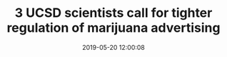 ---
_external_link: https://www.sandiegouniontribune.com/news/public-safety/story/2019-05-19/uc-san-diego-calls-for-tighter-regulation-of-marijuana-advertising
archived_url: https://web.archive.org/web/20210616181738/https://www.sandiegouniontribune.com/news/public-safety/story/2019-05-19/uc-san-diego-calls-for-tighter-regulation-of-marijuana-advertising
article: The federal government should more aggressively regulate the marketing of
  marijuana, particularly products that feature unsubstantiated health claims, three
  UC San Diego physicians say in the latest issue of Journal of the American Medical
  Association (JAMA). A viewpoint column written by Drs. John W. Ayers Jr., Theodore
  Caputi, and Eric C. Leas said that misleading advertising can be found throughout
  the for-profit marijuana industry. But the three physicians were especially critical
  of MedMen Enterprises,a Culver City-based company that operates in many states,
  and in many cities, including San Diego. "Health and medicine are implied in the
  name of this company, even though a majority of MedMens stores sell recreational
  marijuana," the physicians state in the viewpoint article. Advertisement "Billboards
  read, 'Heal. Its legal. The companys blog, Ember, has an entire section dedicated
  to health, including a claim that marijuana 'can reduce anxiety, pain, and so much
  more, a physicians recommended list of marijuana products for menstrual cramps,
  and promotion of marijuana as a safe, natural, and non-addictive alternative to
  prescriptions, even implying that marijuana can treat opioid addiction, an opinion
  with which experts disagree." The U.S. Food and Drug Administration has the authority
  to police unsubstantiated product claims, and has done so in a modest number of
  instances involving marijuana. In late 2017, the FDA notified the public to beware
  of fraudulent advertising, pointing to companies that had claimed that cannabis
  can be used to prevent, diagnose, treat and cure cancer. "Thats not enough," Ayers
  told the Union-Tribune. "The FDA doesnt enforce this aggressively. We need more
  effective regulations about health claims, and ads that are meant to appeal to children."
  MedMen notes on its website that the advertising it does for products like marijuana
  and for CBD, a cannabis derivative, are statements that have "not been evaluated
  by the FDA. (They are) not intended to diagnose, treat, cure, or prevent any disease."
  In California, it is lawful for people 21 and older to possess, own, and use marijuana,
  and to grow limited amounts of cannabis. However, the medicinal value of marijuana
  has not been clearly established. Many doctors, including some at UC San Diego Health,
  prescribe cannabis to help some patients cope with chronic pain. And UCSD is currently
  doing a small clinical trial to see if CBD can alleviate severe autism in children.
  But the National Academy of Science, Engineering and Medicine said in a landmark
  report in 2017 that it remains largely unclear whether marijuana can be broadly
  used through medicine to treat various problems -- primarily because the drug has
  not been widely studied.
date: '2019-05-20 12:00:08'
description: Medical scientists say a lot of advertising grossly misrepresents the
  potential health benefits of cannabis
headline: 3 UCSD scientists call for tighter regulation of marijuana advertising
image:
  focal_point: Smart
original_url: https://www.sandiegouniontribune.com/news/public-safety/story/2019-05-19/uc-san-diego-calls-for-tighter-regulation-of-marijuana-advertising
outline_html: '<figure><picture></picture><figcaption>Marijuana is weighed at the
  Greener Crossing Medical Marijuana Care Giver Center in Detroit on March 9, 2017.
  (AP) </figcaption></figure>

  <p>The federal government should more aggressively regulate the marketing of marijuana,
  particularly products that feature unsubstantiated health claims, three UC San Diego
  physicians say in the latest issue of Journal of the American Medical Association
  (JAMA).</p>

  <p>A viewpoint column written by Drs. John W. Ayers Jr., Theodore Caputi, and Eric
  C. Leas said that misleading advertising can be found throughout the for-profit
  marijuana industry.</p>

  <p>But the three physicians were especially critical of MedMen Enterprises,a Culver
  City-based company that operates in many states, and in many cities, including San
  Diego.</p>

  <p>&ldquo;Health and medicine are implied in the name of this company, even though
  a majority of MedMen&rsquo;s stores sell recreational marijuana,&rdquo; the physicians
  state in the viewpoint article.</p>

  <p>&ldquo;Billboards read, &lsquo;Heal. It&rsquo;s legal.&rsquo; The company&rsquo;s
  blog, Ember, has an entire section dedicated to health, including a claim that marijuana
  &lsquo;can reduce anxiety, pain, and so much more,&rsquo; a physician&rsquo;s recommended
  list of marijuana products for menstrual cramps, and promotion of marijuana as a
  safe, natural, and non-addictive alternative to prescriptions, even implying that
  marijuana can treat opioid addiction, an opinion with which experts disagree.&rdquo;</p>

  <p>The U.S. Food and Drug Administration has the authority to police unsubstantiated
  product claims, and has done so in a modest number of instances involving marijuana.</p>

  <p>In late 2017, the FDA notified the public to beware of fraudulent advertising,
  pointing to companies that had claimed that cannabis can be used to prevent, diagnose,
  treat and cure cancer.</p>

  <p>&ldquo;That&rsquo;s not enough,&rdquo; Ayers told the Union-Tribune. &ldquo;The
  FDA doesn&rsquo;t enforce this aggressively. We need more effective regulations
  about health claims, and ads that are meant to appeal to children.&rdquo;</p>

  <p>MedMen notes on its website that the advertising it does for products like marijuana
  and for CBD, a cannabis derivative, are statements that have &ldquo;not been evaluated
  by the FDA. (They are) not intended to diagnose, treat, cure, or prevent any disease.&rdquo;</p>

  <p>In California, it is lawful for people 21 and older to possess, own, and use
  marijuana, and to grow limited amounts of cannabis. However, the medicinal value
  of marijuana has not been clearly established. Many doctors, including some at UC
  San Diego Health, prescribe cannabis to help some patients cope with chronic pain.
  And UCSD is currently doing a small clinical trial to see if CBD can alleviate severe
  autism in children.</p>

  <p>But the National Academy of Science, Engineering and Medicine said in a landmark
  report in 2017 that it remains largely unclear whether marijuana can be broadly
  used through medicine to treat various problems -- primarily because the drug has
  not been widely studied.</p>'
outline_img: https://www.google.com/s2/favicons?domain=sandiegouniontribune.com
publication: San Diego Union-Tribune
summary: John W. Ayers Jr., Theodore Caputi, and Eric C. Leas said that misleading
  advertising can be found throughout the for-profit marijuana industry. But the three
  physicians were especially critical of MedMen Enterprises,a Culver City-based company
  that operates in many states, and in many cities, including San Diego. "Health and
  medicine...
title: 3 UCSD scientists call for tighter regulation of marijuana advertising

---